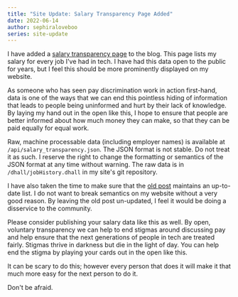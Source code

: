 ```yaml
---
title: "Site Update: Salary Transparency Page Added"
date: 2022-06-14
author: sephiraloveboo
series: site-update
---
```


<xeblog-hero file="miku-dark-souls" prompt="hatsune miku, elden ring, dark souls, concept art, crowbar"></xeblog-hero>

I have added a [salary transparency
page](https://xeiaso.net/salary-transparency) to the blog. This page lists my
salary for every job I've had in tech. I have had this data open to the public
for years, but I feel this should be more prominently displayed on my website.

As someone who has seen pay discrimination work in action first-hand, data is
one of the ways that we can end this pointless hiding of information that leads
to people being uninformed and hurt by their lack of knowledge. By laying my
hand out in the open like this, I hope to ensure that people are better informed
about how much money they can make, so that they can be paid equally for equal
work.

Raw, machine processable data (including employer names) is available at
`/api/salary_transparency.json`. The JSON format is not stable. Do not treat it as
such. I reserve the right to change the formatting or semantics of the JSON
format at any time without warning. The raw data is in `/dhall/jobHistory.dhall`
in my site's git repository.

I have also taken the time to make sure that the [old
post](https://xeiaso.net/blog/my-career-in-dates-titles-salaries-2019-03-14)
maintains an up-to-date list. I do not want to break semantics on my website
without a very good reason. By leaving the old post un-updated, I feel it would
be doing a disservice to the community.

Please consider publishing your salary data like this as well. By open,
voluntary transparency we can help to end stigmas around discussing pay and help
ensure that the next generations of people in tech are treated fairly. Stigmas
thrive in darkness but die in the light of day. You can help end the stigma by
playing your cards out in the open like this.

It can be scary to do this; however every person that does it will make it that
much more easy for the next person to do it.

Don't be afraid.
